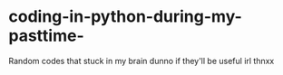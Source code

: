 # coding-in-python-during-my-pasttime-

Random codes that stuck in my brain dunno if they'll be useful irl thnxx
